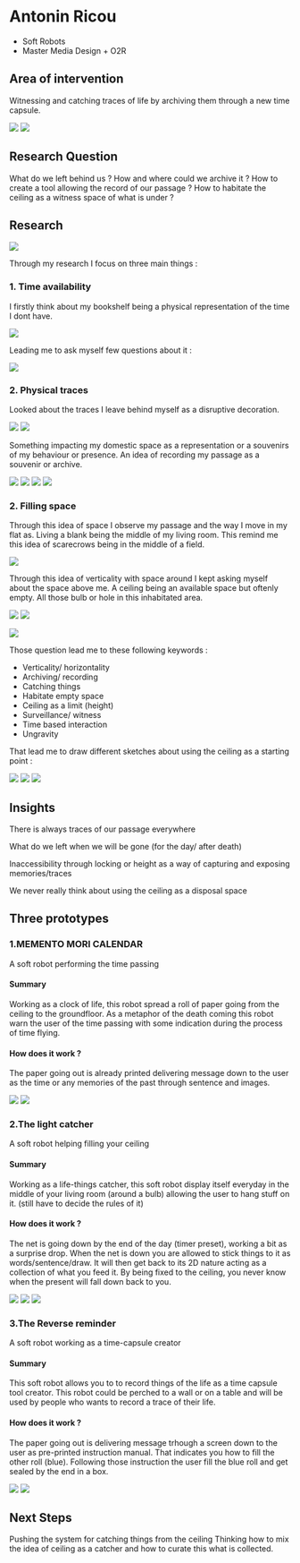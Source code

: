 # Antonin Ricou
- Soft Robots
- Master Media Design + O2R

## Area of intervention
Witnessing and catching traces of  life by archiving them through a new time capsule. 
 
![](images/spiderweb.jpg)
![](images/reversereminder_inspi1.jpg)


## Research Question
What do we left behind us ? 
How and where could we archive it ?
How to create a tool allowing the record of our passage ?
How to habitate the ceiling as a witness space of what is under ?

## Research

![](images/miro.png)

Through my research I focus on three main things :

### 1. Time availability

I firstly think about my bookshelf being a physical representation of the time I dont have.

![](images/bookshelf.jpg)

Leading me to ask myself few questions about it :

![](images/list3.png)

### 2. Physical traces

Looked about the traces I leave behind myself as a disruptive decoration. 

![](images/home.jpg)
![](images/home2.jpg)

Something impacting my domestic space as a representation or a souvenirs of my behaviour or presence. An idea of recording my passage as a souvenir or archive.

![](images/scarecrows_2.png)
![](images/scarecrows_3.png)
![](images/scarecrows_4.png)
![](images/scarecrows_5.png)

### 2. Filling space

Through this idea of space I observe my passage and the way I move in my flat as. Living a blank being the middle of my living room.
This remind me this idea of scarecrows being in the middle of a field.

![](images/space.png)

Through this idea of verticality with space around I kept asking myself about the space above me. A ceiling being an available space but oftenly empty.
All those bulb or hole in this inhabitated area. 

![](images/ceiling.png)
![](images/ceiling.jpeg)

![](images/ceiling2.png)

Those question lead me to these following keywords :

- Verticality/ horizontality
- Archiving/ recording
- Catching things
- Habitate empty space
- Ceiling as a limit (height)
- Surveillance/ witness
- Time based interaction
- Ungravity

That lead me to draw different sketches about using the ceiling as a starting point :

![](images/process2.png)
![](images/process3.png)
![](images/paper_prototype.jpeg)


## Insights
 There is always traces of our passage everywhere

What do we left when we will be gone (for the day/ after death)

Inaccessibility through locking or height as a way of capturing and exposing memories/traces
 
 We never really think about using the ceiling as a disposal space

## Three prototypes

### 1.MEMENTO MORI CALENDAR
A soft robot performing the time passing

#### Summary
Working as a clock of life, this robot spread a roll of paper going from the ceiling to the groundfloor. As a metaphor of the death coming this robot warn the user of the time passing with some indication during the process of time flying. 

#### How does it work ?
The paper going out is already printed delivering message down to the user as the time or any memories of the past through sentence and images.


![](images/mementomori_prototype.jpeg)
![](images/mementomori_storyboard.jpg)


### 2.The light catcher
A soft robot helping filling your ceiling

#### Summary
Working as a life-things catcher, this soft robot display itself everyday in the middle of your living room (around a bulb) allowing the user to hang stuff on it. 
(still have to decide the rules of it)

#### How does it work ?
The net is going down by the end of the day (timer preset), working a bit as a surprise drop. When the net is down you are allowed to stick things to it as words/sentence/draw. It will then get back to its 2D nature acting as a collection of what you feed it.
By being fixed to the ceiling, you never know when the present will fall down back to you. 

![](images/lightnetcaught_prototype.jpeg)
![](images/lightnetcaught_prototype2.jpeg)
![](images/lightnetcaught_storyboard.jpg)


### 3.The Reverse reminder
A soft robot working as a time-capsule creator

#### Summary
This soft robot allows you to  to record things of the life as a time capsule tool creator.
This robot could be perched to a wall or on a table and will be used by people who wants to record a trace of their life.

#### How does it work ?
The paper going out is delivering message trhough a screen down to the user as pre-printed instruction manual. That indicates you how to fill the other roll (blue). Following those instruction the user fill the blue roll and get sealed by the end in a box.

![](images/reversereminder_prototype1.jpeg)
![](images/reversereminder_storyboard.jpg)


## Next Steps
Pushing the system for catching things from the ceiling 
Thinking how to mix the idea of ceiling as a catcher and how to curate this what is collected.